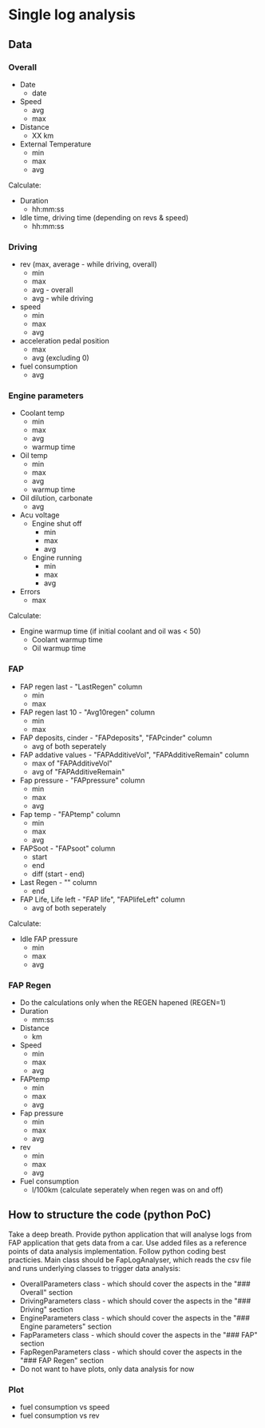# Single log analysis

## Data

### Overall

- Date
  - date
- Speed
  - avg
  - max
- Distance
  - XX km
- External Temperature
  - min
  - max
  - avg

Calculate:
- Duration
  - hh:mm:ss
- Idle time, driving time (depending on revs & speed)
  - hh:mm:ss

### Driving

- rev (max, average - while driving, overall)
  - min
  - max
  - avg - overall
  - avg - while driving
- speed
  - min
  - max
  - avg
- acceleration pedal position
  - max
  - avg (excluding 0)
- fuel consumption
  - avg

### Engine parameters

- Coolant temp
  - min
  - max
  - avg
  - warmup time
- Oil temp
  - min
  - max
  - avg
  - warmup time
- Oil dilution, carbonate
  - avg
- Acu voltage
  - Engine shut off
    - min
    - max
    - avg
  - Engine running
    - min
    - max
    - avg
- Errors
  - max

Calculate:
- Engine warmup time (if initial coolant and oil was < 50)
  - Coolant warmup time
  - Oil warmup time

### FAP

- FAP regen last - "LastRegen" column
  - min
  - max
- FAP regen last 10 - "Avg10regen" column
  - min
  - max
- FAP deposits, cinder - "FAPdeposits", "FAPcinder" column
  - avg of both seperately
- FAP addative values - "FAPAdditiveVol", "FAPAdditiveRemain" column
  - max of "FAPAdditiveVol"
  - avg of "FAPAdditiveRemain"
- Fap pressure - "FAPpressure" column
  - min
  - max
  - avg
- Fap temp - "FAPtemp" column
  - min
  - max
  - avg
- FAPSoot - "FAPsoot" column
  - start
  - end
  - diff (start - end)
- Last Regen - "" column
  - end
- FAP Life, Life left - "FAP life", "FAPlifeLeft" column
  - avg of both seperately

Calculate:
- Idle FAP pressure
  - min
  - max
  - avg

### FAP Regen

- Do the calculations only when the REGEN hapened (REGEN=1)
- Duration
  - mm:ss
- Distance
  - km
- Speed
  - min
  - max
  - avg
- FAPtemp
  - min
  - max
  - avg
- Fap pressure
  - min
  - max
  - avg
- rev
  - min
  - max
  - avg
- Fuel consumption
  - l/100km (calculate seperately when regen was on and off)

## How to structure the code (python PoC)

Take a deep breath. Provide python application that will analyse logs from FAP application that gets data from a car. Use added files as a reference points of data analysis implementation.
Follow python coding best practicies.
Main class should be FapLogAnalyser, which reads the csv file and runs underlying classes to trigger data analysis:
  - OverallParameters class - which should cover the aspects in the "### Overall" section
  - DrivingParameters class - which should cover the aspects in the "### Driving" section
  - EngineParameters class - which should cover the aspects in the "### Engine parameters" section
  - FapParameters class - which should cover the aspects in the "### FAP" section
  - FapRegenParameters class - which should cover the aspects in the "### FAP Regen" section
- Do not want to have plots, only data analysis for now

### Plot

- fuel consumption vs speed
- fuel consumption vs rev

